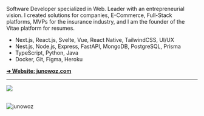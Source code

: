 Software Developer specialized in Web. Leader with an entrepreneurial vision. I created solutions for companies, E-Commerce, Full-Stack platforms, MVPs for the insurance industry, and I am the founder of the Vitae platform for resumes. 

- Next.js, React.js, Svelte, Vue, React Native, TailwindCSS, UI/UX
- Nest.js, Node.js, Express, FastAPI, MongoDB, PostgreSQL, Prisma
- TypeScript, Python, Java
- Docker, Git, Figma, Heroku

<a alt="Website" href="https://junowoz.com">
  <strong>➜ Website: junowoz.com</strong>
</a>

<hr />

<div align="left">
  <img src="https://github-readme-stats.vercel.app/api/top-langs/?username=junowoz&theme=apprentice&layout=compact">
</div>

<br />

![junowoz](https://komarev.com/ghpvc/?username=junowoz&style=flat)

<!--
## Skills
<p align="center">
  <a href="https://skillicons.dev">
    <img src="https://skillicons.dev/icons?i=react,nextjs,ts,js,solidity,tailwind,css,html,nodejs,mysql,docker,git,figma,linux&theme=light" />
  </a>
</p>
-->
